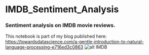 # IMDB_Sentiment_Analysis
### Sentiment analysis on IMDB movie reviews.
This notebook is part of my blog published here: https://towardsdatascience.com/a-gentle-introduction-to-natural-language-processing-e716ed3c0863
![alt IMDB](https://upload.wikimedia.org/wikipedia/commons/6/69/IMDB_Logo_2016.svg)
